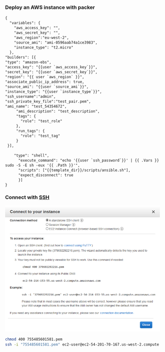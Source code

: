 ### Deploy an AWS instance with packer 
```
{
  "variables": {
    "aws_access_key": "",
    "aws_secret_key": "",
    "aws_region":"eu-west-2",
    "source_ami": "ami-0596aab74a1ce3983",
    "instance_type": "t2.micro"
  },
"builders": [{
"type": "amazon-ebs",
"access_key": "{{user `aws_access_key`}}",
"secret_key": "{{user `aws_secret_key`}}",
"region": "{{ user `aws_region` }}",
"associate_public_ip_address": true,
"source_ami": "{{user `source_ami`}}",
"instance_type": "{{user `instance_type`}}",
"ssh_username":"admin",
"ssh_private_key_file":"test_pair.pem",
"ami_name": "test_54354672",
     "ami_description": "test_description", 
     "tags": {
       "role": "test_role"
     },
     "run_tags": {
       "role": "test_tag"
     }
 }],  

    "type": "shell",
      "execute_command": "echo '{{user `ssh_password`}}' | {{ .Vars }} sudo -S -E sh -eux '{{ .Path }}'",
      "scripts": ["{{template_dir}}/scripts/ansible.sh"],
      "expect_disconnect": true
      }]
}
```

### Connect with [SSH](https://github.com/SuperMarioOfficial/SSH)
![](https://raw.githubusercontent.com/SuperMarioOfficial/Build-your-own-vagrant.box/master/tutorials/data/2.PNG)
``` bash
chmod 400 755485601581.pem
ssh -i "755485601581.pem" ec2-user@ec2-54-201-70-167.us-west-2.compute.amazonaws.com
```
